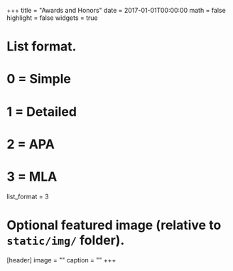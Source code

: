 +++
title = "Awards and Honors"
date = 2017-01-01T00:00:00
math = false
highlight = false
widgets = true

# List format.
#   0 = Simple
#   1 = Detailed
#   2 = APA
#   3 = MLA
list_format = 3

# Optional featured image (relative to `static/img/` folder).
[header]
image = ""
caption = ""
+++
